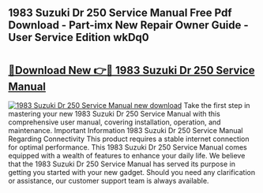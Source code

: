 ## 1983 Suzuki Dr 250 Service Manual Free Pdf Download - Part-imx New Repair Owner Guide - User Service Edition wkDq0

# <h2><a href="http://bc5475.oget.top/?id=1983+Suzuki+Dr+250+Service+Manual">🔗Download New 👉🔴 1983 Suzuki Dr 250 Service Manual</a></h2>

[![1983 Suzuki Dr 250 Service Manual new download](https://i.imgur.com/5g1atiW.png)](http://bc5475.oget.top/?id=1983+Suzuki+Dr+250+Service+Manual)
Take the first step in mastering your new 1983 Suzuki Dr 250 Service Manual with this comprehensive user manual, covering installation, operation, and maintenance. Important Information 1983 Suzuki Dr 250 Service Manual Regarding Connectivity This product requires a stable internet connection for optimal performance. This 1983 Suzuki Dr 250 Service Manual comes equipped with a wealth of features to enhance your daily life. We believe that the 1983 Suzuki Dr 250 Service Manual has served its purpose in getting you started with your new gadget. Should you need any clarification or assistance, our customer support team is always available.
